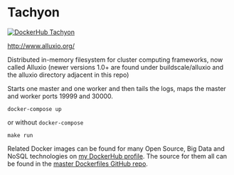 # Tachyon

[![DockerHub Tachyon](https://img.shields.io/badge/DockerHub-buildscale%2Ftachylon-blue)](https://hub.docker.com/repository/docker/buildscale/tachyon)

http://www.alluxio.org/

Distributed in-memory filesystem for cluster computing frameworks, now called Alluxio (newer versions 1.0+ are found under buildscale/alluxio and the alluxio directory adjacent in this repo)

Starts one master and one worker and then tails the logs, maps the master and worker ports 19999 and 30000.

```
docker-compose up
```

or without `docker-compose`

```
make run
```

Related Docker images can be found for many Open Source, Big Data and NoSQL technologies on [my DockerHub profile](https://hub.docker.com/r/buildscale). The source for them all can be found in the [master Dockerfiles GitHub repo](https://github.com/BuildScale/Dockerfiles/).
